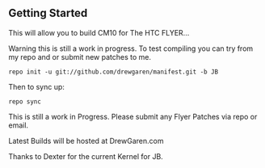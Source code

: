 Getting Started
---------------
This will allow you to build CM10 for The HTC FLYER... 

Warning this is still a work in progress. To test compiling you can try from my repo and or submit new patches to me.

    repo init -u git://github.com/drewgaren/manifest.git -b JB

Then to sync up:

    repo sync


This is still a work in Progress. Please submit any Flyer Patches via repo or email.

Latest Builds will be hosted at DrewGaren.com

Thanks to Dexter for the current Kernel for JB.
